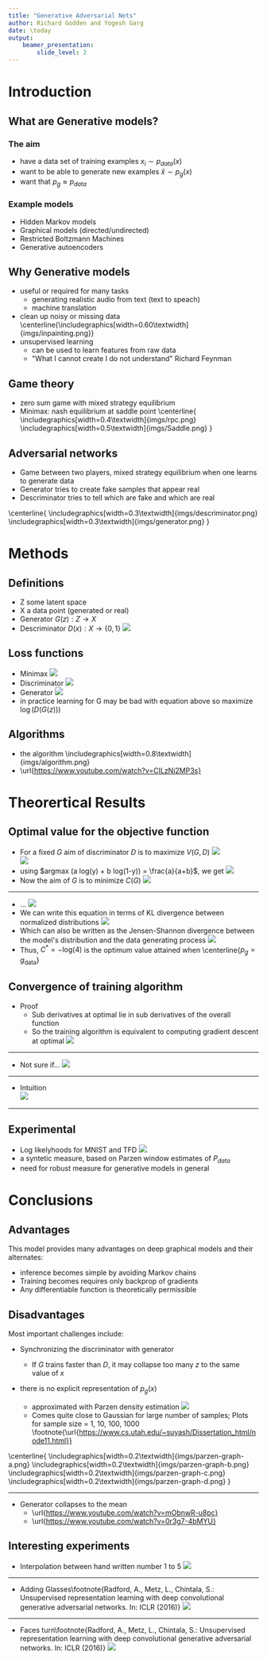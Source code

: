 ```yaml
---
title: "Generative Adversarial Nets"
author: Richard Godden and Yogesh Garg
date: \today
output:
    beamer_presentation:
        slide_level: 2
---
```

<!--
# Links
 * Tutorial : http://pages.stat.wisc.edu/~yandell/statgen/ucla/Help/Producing%20slide%20shows%20with%20Pandoc.html
 * beamer full documentation: http://ctan.math.utah.edu/ctan/tex-archive/macros/latex/contrib/beamer/doc/beameruserguide.pdf
    - Full documentation is not required since we want pandoc to do most of the heavy lifting
    - Yet, it may be required to go through sections:
    - 13: Graphics
    - 14: Animations
    - 15: Themese, let's stick with warsaw, but read if interested

        create pdf with pandoc -t beamer gan-presentation.md -V theme:Warsaw -o gan-presentation.pdf
# Samples
 * image:
        ![](imgs/gan-eqn3.png)
 * scaled image:
        \centerline{\includegraphics[width=0.75\textwidth]{imgs/gan-eqn3.png}}

-->

# Introduction

## What are Generative models?
### The aim
* have a data set of training examples $x_{i} \sim p_{data}(x)$
* want to be able to generate new examples $\hat{x} \sim p_{g}(x)$
* want that $p_{g} \approx  p_{data}$

### Example models
* Hidden Markov models
* Graphical models (directed/undirected)
* Restricted Boltzmann Machines
* Generative autoencoders

## Why Generative models
* useful or required for many tasks
    - generating realistic audio from text (text to speach)
    - machine translation 
* clean up noisy or missing data
\centerline{\includegraphics[width=0.60\textwidth]{imgs/inpainting.png}}
* unsupervised learning
    - can be used to learn features from raw data
    - "What I cannot create I do not understand" Richard Feynman

## Game theory
 * zero sum game with mixed strategy equilibrium
 * Minimax: nash equilibrium at saddle point
\centerline{
\includegraphics[width=0.4\textwidth]{imgs/rpc.png}
\includegraphics[width=0.5\textwidth]{imgs/Saddle.png}
}

## Adversarial networks
* Game between two players, mixed strategy equilibrium when one learns to generate data
* Generator tries to create fake samples that appear real
* Descriminator tries to tell which are fake and which are real

\centerline{
\includegraphics[width=0.3\textwidth]{imgs/descriminator.png}
\includegraphics[width=0.3\textwidth]{imgs/generator.png}
}


# Methods
## Definitions
* Z some latent space
* X a data point (generated or real)
* Generator $G(z): Z \to X$
* Descriminator $D(x): X \to \{0,1\}$
![](imgs/gan_flow.png)

## Loss functions
* Minimax
![](imgs/loss.png)
* Discriminator
![](imgs/loss-D.png)
* Generator
![](imgs/loss-G.png)
* in practice learning for G may be bad with equation above so maximize $\log(D(G(z)))$

## Algorithms
* the algorithm
\includegraphics[width=0.8\textwidth]{imgs/algorithm.png}
* \url{https://www.youtube.com/watch?v=CILzNj2MP3s}

# Theorertical Results

##  Optimal value for the objective function
* For a fixed $G$ aim of discriminator $D$ is to maximize $V(G,D)$
![](imgs/gan-eqn1.png)
\
![](imgs/gan-eqn3.png)
* using $argmax (a log(y) + b log(1-y)) = \frac{a}{a+b}$, we get
![](imgs/gan-eqn2.png)
* Now the aim of $G$ is to minimize $C(G)$
![](imgs/gan-eqn4.png)

----

* ...
![](imgs/gan-eqn4.png)
* We can write this equation in terms of KL divergence between normalized distributions
![](imgs/gan-eqn5.png)
* Which can also be written as the Jensen-Shannon divergence between the
model's distribution and the data generating process
![](imgs/gan-eqn6.png)
* Thus, $C^{*} = -\text{log}(4)$ is the optimum value attained when
\centerline{$p_g = g_{\text{data}}$}


## Convergence of training algorithm

* Proof
    - Sub derivatives at optimal lie in sub derivatives of the overall function
    - So the training algorithm is equivalent to computing gradient descent at optimal
    ![](imgs/gan-proof2.png)

----

* Not sure if...
![](imgs/Futurama-Fry.jpg)

----

* Intuition\
![](imgs/saddle-gd.png)

----


## Experimental
* Log likelyhoods for MNIST and TFD
![](imgs/gan-tbl1.png)
* a syntetic measure, based on Parzen window estimates of $P_{data}$
* need for robust measure for generative models in general

# Conclusions

## Advantages

This model provides many advantages on deep graphical models and their alternates:

* inference becomes simple by avoiding Markov chains
* Training becomes requires only backprop of gradients
* Any differentiable function is theoretically permissible

## Disadvantages

Most important challenges include:

* Synchronizing the discriminator with generator
    - If $G$ trains faster than $D$, it may collapse too many $z$ to the same value of $x$

* there is no explicit representation of $p_g(x)$
    - approximated with Parzen density estimation
    ![](imgs/parzen-equation.png)
    - Comes quite close to Gaussian for large number of samples;
    Plots for sample size = 1, 10, 100, 1000
    \footnote{\url{https://www.cs.utah.edu/~suyash/Dissertation_html/node11.html}}

\centerline{
\includegraphics[width=0.2\textwidth]{imgs/parzen-graph-a.png}
\includegraphics[width=0.2\textwidth]{imgs/parzen-graph-b.png}
\includegraphics[width=0.2\textwidth]{imgs/parzen-graph-c.png}
\includegraphics[width=0.2\textwidth]{imgs/parzen-graph-d.png}
}

----

* Generator collapses to the mean
    - \url{https://www.youtube.com/watch?v=mObnwR-u8pc}
    - \url{https://www.youtube.com/watch?v=0r3g7-4bMYU}

## Interesting experiments
* Interpolation between hand written number 1 to 5
![](imgs/gan-interpolation.png)

----

* Adding Glasses\footnote{Radford, A., Metz, L., Chintala, S.: Unsupervised representation learning with deep convolutional generative adversarial networks. In: ICLR (2016)}
![](imgs/dcgan-fig-7-short.png)

----

* Faces turn\footnote{Radford, A., Metz, L., Chintala, S.: Unsupervised representation learning with deep convolutional generative adversarial networks. In: ICLR (2016)}
![](imgs/dcgan-fig-8.jpeg)
